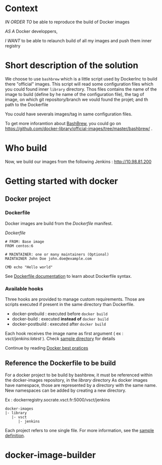 # Context

*IN ORDER TO* be able to reproduce the build of Docker images

*AS A* Docker developpers,

*I WANT* to be able to relaunch build of all my images and push them inner registry

# Short description of the solution

We choose to use `bashbrew` which is a little script used by DockerInc to build there "official" images.
This script will read some configuration files which you could found inner `library` directory.
Thos files contains the name of the image to build (define by he name of the configuration file), the tag of image, on which git repository/branch we vould found the projet; and th path to the Dockerfile

You could have severals images/tag in same configuration files.

To get more inforamtion about [BashBrew](https://github.com/docker-library/official-images/tree/master/bashbrew), you could go on https://github.com/docker-library/official-images/tree/master/bashbrew/ .

# Who build
Now, we build our images from the following Jenkins : http://10.98.81.200

# Getting started with docker

## Docker project

### Dockerfile

Docker images are build from the *Dockerfile* manifest. 

*Dockerfile*

```
# FROM: Base image
FROM centos:6

# MAINTAINER: one or many maintainers (Optional)
MAINTAINER John Doe john.doe@example.com

CMD echo "Hello world"
```

See [Dockerfile documentation](https://docs.docker.com/reference/builder/#dockerfile-reference) to learn about Dockerfile syntax.

### Available hooks
Three hooks are provided to manage custom requirements. 
Those are scripts executed if present in the same directory than Dockerfile.

- docker-prebuild : executed before `docker build`
- docker-build : executed **instead of** `docker build`
- docker-postbuild : executed after `docker build`

Each hook receives the image name as first argument ( ex : *vsct/jenkins:latest* ). Check [sample directory](sample) for details

Continue by reading [Docker best pratices](Docker-BestPractices.md)

## Reference the Dockerfile to be build

For a docker project to be build by bashbrew, it must be referenced within the docker-images repository, in the *library* directory
As docker images have namespace, those are represented by a directory with the same name. New namespaces can be added by creating a new directory.

Ex : dockerregistry.socrate.vsct.fr:5000/vsct/jenkins

```
docker-images
|- library
   |- vsct
      |- jenkins
```

Each project refers to one single file. For more information, see the [sample definition](library/sample/template).
# docker-image-builder
